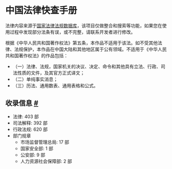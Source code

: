 # 中国法律快查手册

法律内容来源于[国家法律法规数据库](https://flk.npc.gov.cn/)，该项目仅做整合和搜索等功能，如果您在使用过程中发现部分法条有误，或不完整，请联系开发者进行修改。

根据《中华人民共和国著作权法》第五条，本作品不适用于该法。如不受其他法律、法规保护，本作品在中国大陆和其他地区属于公有领域。不适用于《中华人民共和国著作权法》的作品包括：

* （一）法律、法规，国家机关的决议、决定、命令和其他具有立法、行政、司法性质的文件，及其官方正式译文；
* （二）单纯事实消息；
* （三）历法、通用数表、通用表格和公式。

## 收录信息 [#](https://lawrefbook.github.io/#%e6%94%b6%e5%bd%95%e4%bf%a1%e6%81%af) <a href="#shou-lu-xin-xi" id="shou-lu-xin-xi"></a>

* 法律: 403 部
* 司法解释: 392 部
* 行政法规: 620 部
* 部门规章
  * 市场监督管理总局: 17 部
  * 国家安全部: 1 部
  * 公安部: 9 部
  * 人力资源社会保障部: 2 部
